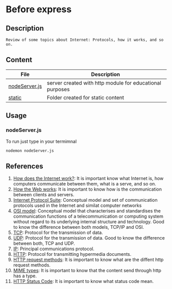 # Before express

## Description

    Review of some topics about Internet: Protocols, how it works, and so on.

## Content

| File | Description |
| --- | --- |
| [nodeServer.js](./nodeServer.js) | server created with http module for educational purposes | nodemon nodeServer |
| [static](./static) | Folder created for static content |

## Usage

### nodeServer.js

To run just type in your termimnal

    nodemon nodeServer.js

## References

1. [How does the Internet work?](https://developer.mozilla.org/en-US/docs/Learn/Common_questions/How_does_the_Internet_work): It is important know what Internet is, how computers communicate between them, what is a serve, and so on.
2. [How the Web works](https://developer.mozilla.org/en-US/docs/Learn/Getting_started_with_the_web/How_the_Web_works): It is important to know how is the communication between clients and servers.
3. [Internet Protocol Suite](https://en.wikipedia.org/wiki/Internet_protocol_suite): Conceptual model and set of communication protocols used in the Internet and similat computer networks
4. [OSI model](https://en.wikipedia.org/wiki/OSI_model): Conceptual model that characterises and standardises the communication functions of a telecommunication or computing system without regard to its underlying internal structure and technology. Good to know the difference between both models, TCP/IP and OSI.
5. [TCP](https://en.wikipedia.org/wiki/Transmission_Control_Protocol): Protocol for the transmission of data.
6. [UDP](https://en.wikipedia.org/wiki/User_Datagram_Protocol): Protocol for the transmission of data. Good to know the difference between both, TCP and UDP.
7. [IP](https://en.wikipedia.org/wiki/Internet_Protocol): Principal communications protocol.
8. [HTTP](https://developer.mozilla.org/en-US/docs/Web/HTTP): Protocol for transmitting hypermedia documents.
9. [HTTP request methods](https://developer.mozilla.org/en-US/docs/Web/HTTP/Methods): It is important to know what are the diffent http request methods.
10. [MIME types](https://developer.mozilla.org/en-US/docs/Web/HTTP/Basics_of_HTTP/MIME_types/Common_types): It is important to know that the content send through http has a type.
11. [HTTP Status Code](https://developer.mozilla.org/en-US/docs/Web/HTTP/Status): It is important to know what status code mean.

